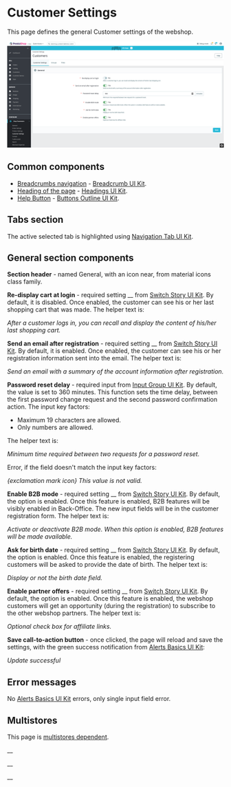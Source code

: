 # Customer Settings

This page defines the general Customer settings of the webshop.

![Customers Settings UI](<../../../../../.gitbook/assets/image (7).png>)

## Common components

* [Breadcrumbs navigation](../../../common-components/breadcrumbs.md) - [Breadcrumb UI Kit](https://build.prestashop.com/prestashop-ui-kit/?path=/story/breadcrumb--breadcrumb).
* [Heading of the page](../../../common-components/heading-of-the-page.md) - [Headings UI Kit](https://build.prestashop.com/prestashop-ui-kit/?path=/story/headings--headings).
* [Help Button](../../../common-components/help-button.md) - [Buttons Outline UI Kit](https://build.prestashop.com/prestashop-ui-kit/?path=/story/buttons--outline).

## Tabs section

The active selected tab is highlighted using [Navigation Tab UI Kit](https://build.prestashop.com/prestashop-ui-kit/?path=/story/navigation--navigation-tabs).

## General section components

**Section header** - named General, with an icon near, from material icons class family.

**Re-display cart at login** - required setting __ from [Switch Story UI Kit](https://build.prestashop.com/prestashop-ui-kit/?path=/story/forms--switch-story). By default, it is disabled. Once enabled, the customer can see his or her last shopping cart that was made. The helper text is:

_After a customer logs in, you can recall and display the content of his/her last shopping cart._

**Send an email after registration** - required setting __ from [Switch Story UI Kit](https://build.prestashop.com/prestashop-ui-kit/?path=/story/forms--switch-story). By default, it is enabled. Once enabled, the customer can see his or her registration information sent into the email. The helper text is:

_Send an email with a summary of the account information after registration._

**Password reset delay** - required input from [Input Group UI Kit](https://build.prestashop.com/prestashop-ui-kit/?path=/story/forms--input-group). By default, the value is set to 360 minutes. This function sets the time delay, between the first password change request and the second password confirmation action. The input key factors:

* Maximum 19 characters are allowed.
* Only numbers are allowed.

The helper text is:

_Minimum time required between two requests for a password reset._

Error, if the field doesn't match the input key factors:

_{exclamation mark icon} This value is not valid._

**Enable B2B mode** - required setting __ from [Switch Story UI Kit](https://build.prestashop.com/prestashop-ui-kit/?path=/story/forms--switch-story). By default, the option is enabled. Once this feature is enabled, B2B features will be visibly enabled in Back-Office. The new input fields will be in the customer registration form. The helper text is:

_Activate or deactivate B2B mode. When this option is enabled, B2B features will be made available._

**Ask for birth date** - required setting __ from [Switch Story UI Kit](https://build.prestashop.com/prestashop-ui-kit/?path=/story/forms--switch-story). By default, the option is enabled. Once this feature is enabled, the registering customers will be asked to provide the date of birth. The helper text is:

_Display or not the birth date field._

**Enable partner offers** - required setting __ from [Switch Story UI Kit](https://build.prestashop.com/prestashop-ui-kit/?path=/story/forms--switch-story). By default, the option is enabled. Once this feature is enabled, the webshop customers will get an opportunity (during the registration) to subscribe to the other webshop partners. The helper text is:

_Optional check box for affiliate links._

**Save call-to-action button** - once clicked, the page will reload and save the settings, with the green success notification from [Alerts Basics UI Kit](https://build.prestashop.com/prestashop-ui-kit/?path=/story/alerts--basics):

_Update successful_

## Error messages

No [Alerts Basics UI Kit](https://build.prestashop.com/prestashop-ui-kit/?path=/story/alerts--basics) errors, only single input field error.

## Multistores

This page is [multistores dependent](../../../common-components/multistores-dependent.md).

__

__

__
